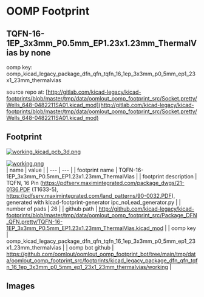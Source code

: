 # OOMP Footprint  
## TQFN-16-1EP_3x3mm_P0.5mm_EP1.23x1.23mm_ThermalVias  by none  
  
oomp key: oomp_kicad_legacy_package_dfn_qfn_tqfn_16_1ep_3x3mm_p0_5mm_ep1_23x1_23mm_thermalvias  
  
source repo at: [http://gitlab.com/kicad-legacy/kicad-footprints/blob/master/tmp/data/oomlout_oomp_footprint_src/Socket.pretty/Wells_648-0482211SA01.kicad_mod](http://gitlab.com/kicad-legacy/kicad-footprints/blob/master/tmp/data/oomlout_oomp_footprint_src/Socket.pretty/Wells_648-0482211SA01.kicad_mod)  
## Footprint  
  
[![working_kicad_pcb_3d.png](working_kicad_pcb_3d_600.png)](working_kicad_pcb_3d.png)  
  
[![working.png](working_600.png)](working.png)  
| name | value | 
| --- | --- | 
| footprint name | TQFN-16-1EP_3x3mm_P0.5mm_EP1.23x1.23mm_ThermalVias | 
| footprint description | TQFN, 16 Pin (https://pdfserv.maximintegrated.com/package_dwgs/21-0136.PDF (T1633-5), https://pdfserv.maximintegrated.com/land_patterns/90-0032.PDF), generated with kicad-footprint-generator ipc_noLead_generator.py | 
| number of pads | 26 | 
| github path | http://github.com/kicad-legacy/kicad-footprints/blob/master/tmp/data/oomlout_oomp_footprint_src/Package_DFN_QFN.pretty/TQFN-16-1EP_3x3mm_P0.5mm_EP1.23x1.23mm_ThermalVias.kicad_mod | 
| oomp key | oomp_kicad_legacy_package_dfn_qfn_tqfn_16_1ep_3x3mm_p0_5mm_ep1_23x1_23mm_thermalvias | 
| oomp bot github | https://github.com/oomlout/oomlout_oomp_footprint_bot/tree/main/tmp/data/oomlout_oomp_footprint_src/footprints/kicad_legacy_package_dfn_qfn_tqfn_16_1ep_3x3mm_p0_5mm_ep1_23x1_23mm_thermalvias/working | 
## Images  
